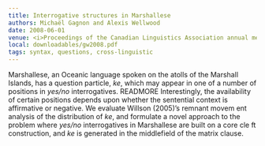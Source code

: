 ```yaml
---
title: Interrogative structures in Marshallese
authors: Michaël Gagnon and Alexis Wellwood
date: 2008-06-01
venue: <i>Proceedings of the Canadian Linguistics Association annual meeting</i>
local: downloadables/gw2008.pdf
tags: syntax, questions, cross-linguistic
---
```


Marshallese, an Oceanic language spoken on the atolls of the
Marshall Islands,
has a question particle,
*ke*, which may appear in one of a number of positions in
*yes/no* interrogatives. READMORE Interestingly, the availability of certain positions depends
upon whether the sentential context is affirmative or negative. We evaluate Willson (2005)’s remnant movem
ent analysis
of the distribution of *ke*, and formulate a novel approach to the problem where
*yes/no* interrogatives in Marshallese are built on a core cle
ft construction, and *ke*
is generated in the middlefield of the matrix clause.